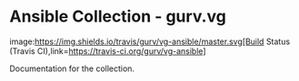 # Ansible Collection - gurv.vg

image:https://img.shields.io/travis/gurv/vg-ansible/master.svg[Build Status (Travis CI),link=https://travis-ci.org/gurv/vg-ansible]

Documentation for the collection.